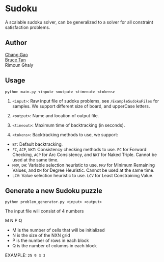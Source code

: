 # Sudoku
A scalable sudoku solver, can be generalized to a solver for all constraint satisfaction problems.

## Author
[Chang Gao](http://hk.linkedin.com/in/irsisyphus "linkedin")<br>
[Bruce Tan](http://halfer53.github.io/ "homepage")<br>
Rimoun Ghaly

## Usage
```
python main.py <input> <output> <timeout> <tokens>
```

1. `<input>`: Raw input file of sudoku problems, see `/ExampleSudokuFiles` for samples. We support different size of board, and upperCase letters.

2. `<output>`: Name and location of output file.

3. `<timeout>`: Maximum time of backtracking (in seconds).

4. `<tokens>`: Backtracking methods to use, we support:
 * `BT`: Default backtracking.
 * `FC`, `ACP`, `NKT`: Consistency checking methods to use. `FC` for Forward Checking, `ACP` for Arc Consistency, and `NKT` for Naked Triple. Cannot be used at the same time.
 * `MRV`, `DH`: Variable selection heuristic to use. `MRV` for Minimum Remaining Values, and `DH` for Degree Heuristic. Cannot be used at the same time.
 * `LCV`: Value selection heuristic to use. `LCV` for Least Constraining Value.

## Generate a new Sudoku puzzle
 ```
python problem_generator.py <input> <output>
```

The input file will consist of 4 numbers

M N P Q
  - M is the number of cells that will be initialized
  - N is the size of the NXN grid
  - P is the number of rows in each block
  - Q is the number of columns in each block

EXAMPLE: ```25 9 3 3```
